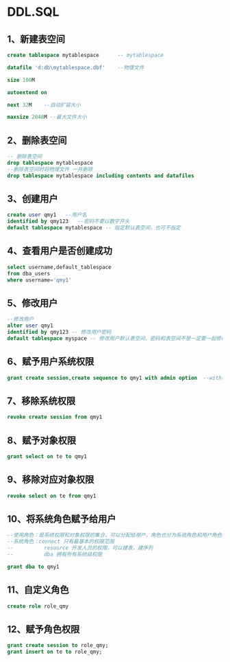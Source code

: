 
# DDL.SQL

## 1、新建表空间

```sql
create tablespace mytablespace 		-- mytablespace

datafile 'd:db\mytablespace.dbf'	--物理文件

size 100M

autoextend on

next 32M	--自动扩容大小

maxsize 2048M --最大文件大小
```

## 2、删除表空间

```sql
-- 删除表空间
drop tablespace mytablespace
--删除表空间时将物理文件 一并删除
drop tablespace mytablespace including contents and datafiles
```

## 3、创建用户

```sql
create user qmy1   --用户名
identified by qmy123   --密码不要以数字开头
default tablespace mytablespace -- 指定默认表空间，也可不指定
```

##  4、查看用户是否创建成功

```sql
select username,default_tablespace
from dba_users 
where username='qmy1'
```

## 5、修改用户

```sql
--修改用户
alter user qmy1
identified by qmy123 -- 修改用户密码
default tablespace myspace -- 修改用户默认表空间，密码和表空间不是一定要一起修改
```

## 6、赋予用户系统权限

```sql
grant create session,create sequence to qmy1 with admin option  --with表示再授权的权限
```

## 7、移除系统权限

```sql
revoke create session from qmy1
```

## 8、赋予对象权限

```sql
grant select on te to qmy1 
```

## 9、移除对应对象权限

```sql
revoke select on te from qmy1
```

## 10、将系统角色赋予给用户

```sql
--使用角色：是系统权限和对象权限的集合，可以分配给用户，角色也分为系统角色和用户角色
--系统角色：connect 只有最基本的权限范围
--          resource 开发人员的权限，可以建表，建序列
--          dba 拥有所有系统级权限

grant dba to qmy1
```

## 11、自定义角色

```sql
create role role_qmy
```

## 12、赋予角色权限

```sql
grant create session to role_qmy; 
grant insert on te to role_qmy;
```

